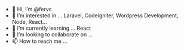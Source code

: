 - 👋 Hi, I’m @fervc
- 👀 I’m interested in ... Laravel, Codeigniter, Wordpress Development, Node, React...
- 🌱 I’m currently learning ... React
- 💞️ I’m looking to collaborate on ...
- 📫 How to reach me ...

<!---
fervc/fervc is a ✨ special ✨ repository because its `README.md` (this file) appears on your GitHub profile.
You can click the Preview link to take a look at your changes.
--->
